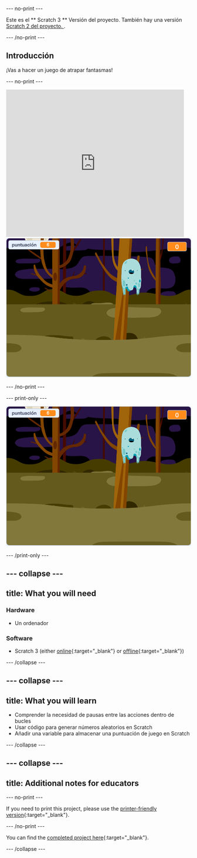 \--- no-print \---

Este es el ** Scratch 3 ** Versión del proyecto. También hay una versión [ Scratch 2 del proyecto. ](https://projects.raspberrypi.org/en/projects/ghostbusters-scratch2).

\--- /no-print \---

## Introducción

¡Vas a hacer un juego de atrapar fantasmas!

\--- no-print \---

<div class="scratch-preview">
  <iframe allowtransparency="true" width="485" height="402" src="https://scratch.mit.edu/projects/embed/276874679/?autostart=false" frameborder="0" scrolling="no"></iframe>
  <img src="images/showcase-static.png">
</div>

\--- /no-print \---

\--- print-only \---

![ejemplo](images/showcase-static.png)

\--- /print-only \---

## \--- collapse \---

## title: What you will need

### Hardware

- Un ordenador

### Software

- Scratch 3 (either [online](https://rpf.io/scratchon){:target="_blank"} or [offline](https://rpf.io/scratchoff){:target="_blank"})

\--- /collapse \---

## \--- collapse \---

## title: What you will learn

- Comprender la necesidad de pausas entre las acciones dentro de bucles
- Usar código para generar números aleatorios en Scratch
- Añadir una variable para almacenar una puntuación de juego en Scratch

\--- /collapse \---

## \--- collapse \---

## title: Additional notes for educators

\--- no-print \---

If you need to print this project, please use the [printer-friendly version](https://projects.raspberrypi.org/en/projects/ghostbusters/print){:target="_blank"}.

\--- /no-print \---

You can find the [completed project here](https://rpf.io/p/en/ghostbusters-get){:target="_blank"}.

\--- /collapse \---